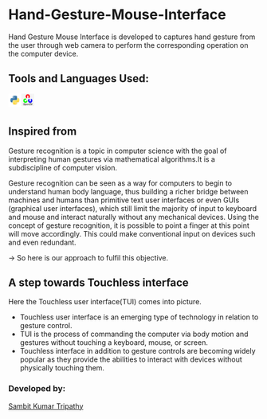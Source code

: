 # Hand-Gesture-Mouse-Interface
Hand Gesture Mouse Interface is developed to captures hand gesture from the user through web camera to perform the corresponding operation on the computer device.

## Tools and Languages Used:
<img align="left" alt="python" width="26px" src="python.png" />
<img align="left" alt="opencv" width="26px" src="opencv.png" />
<br><br>

## Inspired from
Gesture recognition is a topic in computer science with the goal of interpreting human gestures via mathematical algorithms.It is a subdiscipline of computer vision.

Gesture recognition can be seen as a way for computers to begin to understand human body language, thus building a richer bridge between machines and humans than primitive text user interfaces or even GUIs (graphical user interfaces), which still limit the majority of input to keyboard and mouse and interact naturally without any mechanical devices. Using the concept of gesture recognition, it is possible to point a finger at this point will move accordingly. This could make conventional input on devices such and even redundant.

-> So here is our approach to fulfil this objective.

## A step towards Touchless interface
Here the Touchless user interface(TUI) comes into picture.
* Touchless user interface is an emerging type of technology in relation to gesture control.
* TUI is the process of commanding the computer via body motion and gestures without touching a keyboard, mouse, or screen.
* Touchless interface in addition to gesture controls are becoming widely popular as they provide the abilities to interact with devices without physically touching them.

### Developed by:
<a href="https://github.com/sambit221">Sambit Kumar Tripathy</a>
